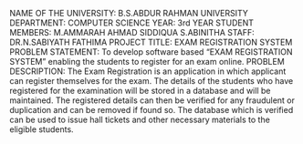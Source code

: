 NAME OF THE UNIVERSITY: B.S.ABDUR RAHMAN UNIVERSITY
DEPARTMENT: COMPUTER SCIENCE
YEAR: 3rd YEAR
STUDENT MEMBERS: M.AMMARAH AHMAD SIDDIQUA S.ABINITHA
STAFF: DR.N.SABIYATH FATHIMA
PROJECT TITLE: EXAM REGISTRATION SYSTEM
PROBLEM STATEMENT: To develop software based “EXAM REGISTRATION SYSTEM” enabling the students to register for an exam online.
PROBLEM DESCRIPTION: The Exam Registration is an application in which applicant can register themselves for the exam. The details of the students who have registered for the examination will be stored in a database and will be maintained. The registered details can then be verified for any fraudulent or duplication and can be removed if found so. The database which is verified can be used to issue hall tickets and other necessary materials to the eligible students.
